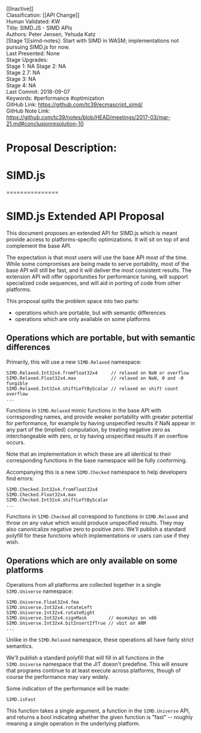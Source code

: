 [[Inactive]]<br>Classification: [[API Change]]<br>Human Validated: KW<br>Title: SIMD.JS - SIMD APIs<br>Authors: Peter Jensen, Yehuda Katz<br>[Stage 1][simd-notes]: Start with SIMD in WASM; implementations not pursuing SIMD.js for now.<br>Last Presented: None<br>Stage Upgrades:<br>Stage 1: NA
Stage 2: NA  
Stage 2.7: NA  
Stage 3: NA  
Stage 4: NA<br>Last Commit: 2018-09-07<br>Keywords: #performance #optimization <br>GitHub Link: https://github.com/tc39/ecmascript_simd/ <br>GitHub Note Link: https://github.com/tc39/notes/blob/HEAD/meetings/2017-03/mar-21.md#conclusionresolution-10
# Proposal Description:<br>
# SIMD.js
===============

SIMD.js Extended API Proposal
=============================

This document proposes an extended API for SIMD.js which is meant provide access
to platforms-specific optimizations. It will sit on top of and complement the
base API.

The expectation is that most users will use the base API most of the time. While
some compromises are being made to serve portability, most of the base API will
still be fast, and it will deliver the most consistent results. The extension API
will offer opportunities for performance tuning, will support specialized code
sequences, and will aid in porting of code from other platforms.

This proposal splits the problem space into two parts:
 - operations which are portable, but with semantic differences
 - operations which are only available on some platforms

Operations which are portable, but with semantic differences
------------------------------------------------------------

Primarily, this will use a new `SIMD.Relaxed` namespace:

```
SIMD.Relaxed.Int32x4.fromFloat32x4     // relaxed on NaN or overflow
SIMD.Relaxed.Float32x4.max             // relaxed on NaN, 0 and -0 fungible
SIMD.Relaxed.Int32x4.shiftLeftByScalar // relaxed on shift count overflow
...
```

Functions in `SIMD.Relaxed` mimic functions in the base API with corresponding names,
and provide weaker portability with greater potential for performance, for example by
having unspecified results if NaN appear in any part of the (implied) computation, by
treating negative zero as interchangeable with zero, or by having unspecified
results if an overflow occurs.

Note that an implementation in which these are all identical to their corresponding
functions in the base namespace will be fully conforming.

Accompanying this is a new `SIMD.Checked` namespace to help developers find errors:

```
SIMD.Checked.Int32x4.fromFloat32x4
SIMD.Checked.Float32x4.max
SIMD.Checked.Int32x4.shiftLeftByScalar
...
```

Functions in `SIMD.Checked` all correspond to functions in `SIMD.Relaxed` and
throw on any value which would produce unspecified results. They may also
canonicalize negative zero to positive zero. We'll publish a standard polyfill for
these functions which implementations or users can use if they wish.

Operations which are only available on some platforms
-----------------------------------------------------

Operations from all platforms are collected together in a single `SIMD.Universe` namespace:

```
SIMD.Universe.Float32x4.fma
SIMD.Universe.Int32x4.rotateLeft
SIMD.Universe.Int32x4.rotateRight
SIMD.Universe.Int32x4.signMask        // movmskps on x86
SIMD.Universe.Int32x4.bitInsertIfTrue // vbit on ARM
...
```

Unlike in the `SIMD.Relaxed` namespace, these operations all have fairly strict
semantics.

We'll publish a standard polyfill that will fill in all functions in the
`SIMD.Universe` namespace that the JIT doesn't predefine. This will ensure that
programs continue to at least execute across platforms, though of course the
performance may vary widely.

Some indication of the performance will be made:

```
SIMD.isFast
```

This function takes a single argument, a function in the `SIMD.Universe` API,
and returns a bool indicating whether the given function is "fast" -- roughly
meaning a single operation in the underlying platform.